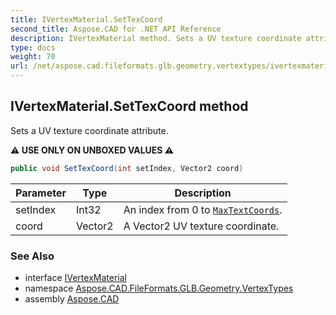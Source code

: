 ```yaml
---
title: IVertexMaterial.SetTexCoord
second_title: Aspose.CAD for .NET API Reference
description: IVertexMaterial method. Sets a UV texture coordinate attribute
type: docs
weight: 70
url: /net/aspose.cad.fileformats.glb.geometry.vertextypes/ivertexmaterial/settexcoord/
---
```

## IVertexMaterial.SetTexCoord method

Sets a UV texture coordinate attribute.

**⚠️ USE ONLY ON UNBOXED VALUES ⚠️**

```csharp
public void SetTexCoord(int setIndex, Vector2 coord)
```

| Parameter | Type | Description |
| --- | --- | --- |
| setIndex | Int32 | An index from 0 to [`MaxTextCoords`](../maxtextcoords/). |
| coord | Vector2 | A Vector2 UV texture coordinate. |

### See Also

* interface [IVertexMaterial](../)
* namespace [Aspose.CAD.FileFormats.GLB.Geometry.VertexTypes](../../ivertexmaterial/)
* assembly [Aspose.CAD](../../../)


